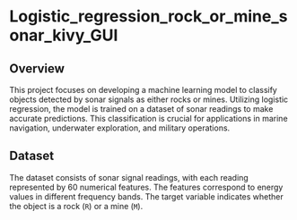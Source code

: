 # Logistic_regression_rock_or_mine_sonar_kivy_GUI

## Overview
This project focuses on developing a machine learning model to classify objects detected by sonar signals as either rocks or mines. Utilizing logistic regression, the model is trained on a dataset of sonar readings to make accurate predictions. This classification is crucial for applications in marine navigation, underwater exploration, and military operations.

## Dataset
The dataset consists of sonar signal readings, with each reading represented by 60 numerical features. The features correspond to energy values in different frequency bands. The target variable indicates whether the object is a rock (`R`) or a mine (`M`).

